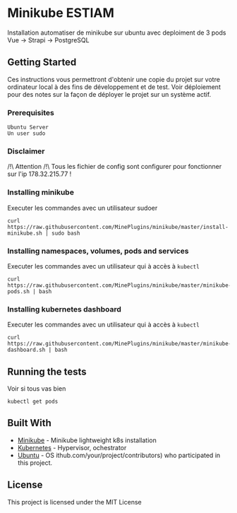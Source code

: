 # Minikube ESTIAM

Installation automatiser de minikube sur ubuntu avec deploiment de 3 pods Vue -> Strapi -> PostgreSQL

## Getting Started

Ces instructions vous permettront d'obtenir une copie du projet sur votre ordinateur local à des fins de développement et de test. Voir déploiement pour des notes sur la façon de déployer le projet sur un système actif.

### Prerequisites

```
Ubuntu Server
Un user sudo
```

### Disclaimer

/!\ Attention /!\ Tous les fichier de config sont configurer pour fonctionner sur l'ip 178.32.215.77 !

### Installing minikube

Executer les commandes avec un utilisateur sudoer

```
curl https://raw.githubusercontent.com/MinePlugins/minikube/master/install-minikube.sh | sudo bash
```

### Installing namespaces, volumes, pods and services

Executer les commandes avec un utilisateur qui à accès à ```kubectl```

```
curl https://raw.githubusercontent.com/MinePlugins/minikube/master/minikube-pods.sh | bash
```

### Installing kubernetes dashboard

Executer les commandes avec un utilisateur qui à accès à ```kubectl```

```
curl https://raw.githubusercontent.com/MinePlugins/minikube/master/minikube-dashboard.sh | bash
```

## Running the tests

Voir si tous vas bien

```
kubectl get pods
```

## Built With

* [Minikube](https://kubernetes.io/fr/docs/tasks/tools/install-minikube/) - Minikube lightweight k8s installation
* [Kubernetes](https://kubernetes.io/) - Hypervisor, ochestrator
* [Ubuntu](https://ubuntu.com/download) - OS
ithub.com/your/project/contributors) who participated in this project.

## License

This project is licensed under the MIT License
